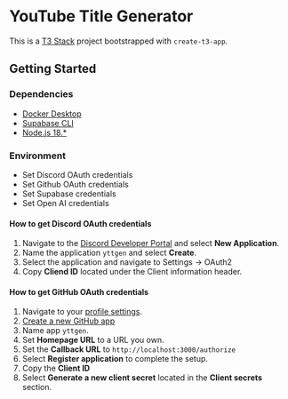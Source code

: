 # YouTube Title Generator

This is a [T3 Stack](https://create.t3.gg/) project bootstrapped with `create-t3-app`.

## Getting Started

### Dependencies

* [Docker Desktop](https://www.docker.com/products/docker-desktop/)
* [Supabase CLI](https://supabase.com/docs/guides/cli)
* [Node.js 18.*](https://nodejs.org/en/download)

### Environment

* Set Discord OAuth credentials
* Set Github OAuth credentials
* Set Supabase credentials
* Set Open AI credentials

#### How to get Discord OAuth credentials

1. Navigate to the [Discord Developer Portal](https://discord.com/developers/applications) and select **New Application**.
2. Name the application `yttgen` and select **Create**.
3. Select the application and navigate to Settings -> OAuth2
4. Copy **Cliend ID** located under the Client information header.

#### How to get GitHub OAuth credentials

1. Navigate to your [profile settings](https://github.com/settings/profile).
2. [Create a new GitHub app](https://github.com/settings/apps/new)
3. Name app `yttgen`.
4. Set **Homepage URL** to a URL you own.
5. Set the **Callback URL** to `http://localhost:3000/authorize`
6. Select **Register application** to complete the setup.
7. Copy the **Client ID**
8. Select **Generate a new client secret** located in the **Client secrets** section.

